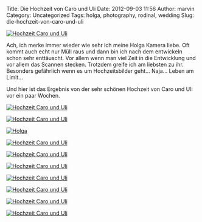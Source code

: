 Title: Die Hochzeit von Caro und Uli
Date: 2012-09-03 11:56
Author: marvin
Category: Uncategorized
Tags: holga, photography, rodinal, wedding
Slug: die-hochzeit-von-caro-und-uli

[![Hochzeit Caro und Uli](http://farm9.staticflickr.com/8294/7865658938_793244316c_c.jpg)](http://www.flickr.com/photos/marvinxsteadfast/7865658938/ "Hochzeit Caro und Uli by marvinxsteadfast, on Flickr, via Patr")

Ach, ich merke immer wieder wie sehr ich meine Holga Kamera liebe. Oft
kommt auch echt nur Müll raus und dann bin ich nach dem entwickeln schon
sehr enttäuscht. Vor allem wenn man viel Zeit in die Entwicklung und vor
allem das Scannen stecken. Trotzdem greife ich am liebsten zu ihr.
Besonders gefährlich wenn es um Hochzeitsbilder geht... Naja... Leben am
Limit...

Und hier ist das Ergebnis von der sehr schönen Hochzeit von Caro und Uli
vor ein paar Wochen.

[![Hochzeit Caro und Uli](http://farm9.staticflickr.com/8302/7865687594_852a9fd960_c.jpg)](http://www.flickr.com/photos/marvinxsteadfast/7865687594/ "Hochzeit Caro und Uli by marvinxsteadfast, on Flickr, via Patr")

[![Hochzeit Caro und Uli](http://farm9.staticflickr.com/8424/7865713700_f1b6f21192_c.jpg)](http://www.flickr.com/photos/marvinxsteadfast/7865713700/ "Hochzeit Caro und Uli by marvinxsteadfast, on Flickr, via Patr")

[![Holga](http://farm9.staticflickr.com/8428/7822506548_dd9e4b49c9_c.jpg)](http://www.flickr.com/photos/marvinxsteadfast/7822506548/ "Holga by marvinxsteadfast, on Flickr, via Patr")

[![Hochzeit Caro und Uli](http://farm9.staticflickr.com/8432/7865740572_0f5d1d68a1_c.jpg)](http://www.flickr.com/photos/marvinxsteadfast/7865740572/ "Hochzeit Caro und Uli by marvinxsteadfast, on Flickr, via Patr")

[![Hochzeit Caro und Uli](http://farm8.staticflickr.com/7246/7865766784_c358e1a98c_c.jpg)](http://www.flickr.com/photos/marvinxsteadfast/7865766784/ "Hochzeit Caro und Uli by marvinxsteadfast, on Flickr, via Patr")

[![Hochzeit Caro und Uli](http://farm9.staticflickr.com/8297/7865793542_a569f51ace_c.jpg)](http://www.flickr.com/photos/marvinxsteadfast/7865793542/ "Hochzeit Caro und Uli by marvinxsteadfast, on Flickr, via Patr")

[![Hochzeit Caro und Uli](http://farm9.staticflickr.com/8302/7865821916_408515bab7_c.jpg)](http://www.flickr.com/photos/marvinxsteadfast/7865821916/ "Hochzeit Caro und Uli by marvinxsteadfast, on Flickr, via Patr")

[![Hochzeit Caro und Uli](http://farm8.staticflickr.com/7256/7865847432_be6be7875d_c.jpg)](http://www.flickr.com/photos/marvinxsteadfast/7865847432/ "Hochzeit Caro und Uli by marvinxsteadfast, on Flickr, via Patr")

[![Hochzeit Caro und Uli](http://farm8.staticflickr.com/7112/7865874390_f1e1df6441_c.jpg)](http://www.flickr.com/photos/marvinxsteadfast/7865874390/ "Hochzeit Caro und Uli by marvinxsteadfast, on Flickr, via Patr")

[![Hochzeit Caro und Uli](http://farm9.staticflickr.com/8283/7865900514_ea948101a9_c.jpg)](http://www.flickr.com/photos/marvinxsteadfast/7865900514/ "Hochzeit Caro und Uli by marvinxsteadfast, on Flickr, via Patr")

